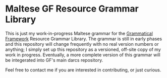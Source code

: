 # Maltese GF Resource Grammar Library

This is just my work-in-progress Maltese grammar for the [Grammatical Framework](http://www.grammaticalframework.org/) Resource Grammar Library.
The grammar is still in early phases and this repository will change frequently with no real version numbers or anything; I simply set up this repository as a versioned, off-site copy of my work in progress. Eventually, a more complete version of this grammar will be integerated into GF's main darcs repository.

Feel free to contact me if you are interested in contributing, or just curious.
